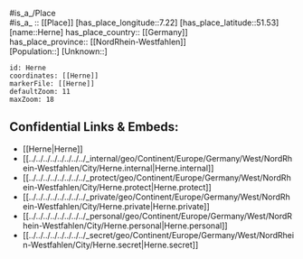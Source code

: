 ﻿---
location: [51.53,7.22] 
mapzoom: [7,12] 
mapmarker: city 
type: City
tags:
- geo/City


SpocWebEntityId: 30907
isDeleted: false
confidential: public

---
#is_a_/Place  
#is_a_ :: [[Place]] 
[has_place_longitude::7.22] 
[has_place_latitude::51.53] 
[name::Herne] 
has_place_country:: [[Germany]]  
has_place_province:: [[NordRhein-Westfahlen]]  
[Population::] 
[Unknown::] 


```leaflet
id: Herne
coordinates: [[Herne]] 
markerFile: [[Herne]] 
defaultZoom: 11 
maxZoom: 18
```


## Confidential Links & Embeds: 
- [[Herne|Herne]]  
- [[../../../../../../../../_internal/geo/Continent/Europe/Germany/West/NordRhein-Westfahlen/City/Herne.internal|Herne.internal]] 
- [[../../../../../../../../_protect/geo/Continent/Europe/Germany/West/NordRhein-Westfahlen/City/Herne.protect|Herne.protect]] 
- [[../../../../../../../../_private/geo/Continent/Europe/Germany/West/NordRhein-Westfahlen/City/Herne.private|Herne.private]] 
- [[../../../../../../../../_personal/geo/Continent/Europe/Germany/West/NordRhein-Westfahlen/City/Herne.personal|Herne.personal]] 
- [[../../../../../../../../_secret/geo/Continent/Europe/Germany/West/NordRhein-Westfahlen/City/Herne.secret|Herne.secret]] 
